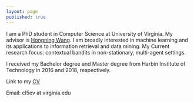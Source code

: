 ```yaml
---
layout: page
published: true
---
```


I am a PhD student in Computer Science at University of Virginia. My advisor is [Hongning Wang](http://www.cs.virginia.edu/~hw5x/). I am broadly interested in machine learning and its applications to information retrieval and data mining. My Current research focus: contextual bandits in non-stationary, multi-agent settings.

I received my Bachelor degree and Master degree from Harbin Institute of Technology in 2016 and 2018, respectively.

Link to my [CV](https://cyrilli.github.io/CV.pdf)

Email: cl5ev at virginia.edu

<!-- ---
## News
   - XXX
---
## Publications
[Google Scholar](https://scholar.google.com/citations?user=w2ShljkAAAAJ&hl=en&oi=ao)
<h3>2020</h3>
   - [XXX title](http://xxx.paper.pdf) <br />**Chuanhao Li**, XXX, XXX<br />XXX conference 2020. -->

